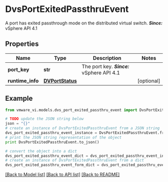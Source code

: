 # DvsPortExitedPassthruEvent

A port has exited passthrough mode on the distributed virtual switch.  ***Since:*** vSphere API 4.1 

## Properties
Name | Type | Description | Notes
------------ | ------------- | ------------- | -------------
**port_key** | **str** | The port key.  ***Since:*** vSphere API 4.1  | 
**runtime_info** | [**DVPortStatus**](DVPortStatus.md) |  | [optional] 

## Example

```python
from vmware_vi.models.dvs_port_exited_passthru_event import DvsPortExitedPassthruEvent

# TODO update the JSON string below
json = "{}"
# create an instance of DvsPortExitedPassthruEvent from a JSON string
dvs_port_exited_passthru_event_instance = DvsPortExitedPassthruEvent.from_json(json)
# print the JSON string representation of the object
print DvsPortExitedPassthruEvent.to_json()

# convert the object into a dict
dvs_port_exited_passthru_event_dict = dvs_port_exited_passthru_event_instance.to_dict()
# create an instance of DvsPortExitedPassthruEvent from a dict
dvs_port_exited_passthru_event_form_dict = dvs_port_exited_passthru_event.from_dict(dvs_port_exited_passthru_event_dict)
```
[[Back to Model list]](../README.md#documentation-for-models) [[Back to API list]](../README.md#documentation-for-api-endpoints) [[Back to README]](../README.md)


